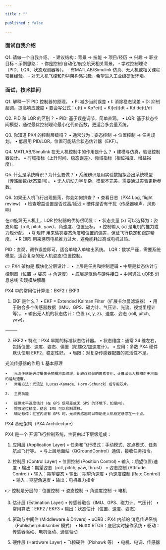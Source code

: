 ```yaml
---

title : ""

published : false

---
```


### 面试自我介绍

Q1. 请做一个自我介绍。
	-	建议结构：背景 → 技能 → 项目/经历 → 兴趣 → 职业目标
	-	示例思路：
	-	你是控制/自动化/航空航天相关背景。
	-	学过控制理论（PID、LQR、状态观测器等）。
	-	有MATLAB/Simulink 仿真、无人机或相关课程项目经验。
	-	对无人机飞控和PX4架构感兴趣，希望进入工业级研发环境。

### 面试，技术提问

Q1. 解释一下 PID 控制器的原理。
	•	P: 减少当前误差
	•	I: 消除稳态误差
	•	D: 抑制超调，提高响应速度
	•	要会写公式：u(t) = Kp*e(t) + Ki∫e(t)dt + Kd de(t)/dt

Q2. PID 和 LQR 的区别？
	•	PID: 基于误差调节，简单直观。
	•	LQR: 基于状态空间模型，通过最优控制理论最小化代价函数，更适合多变量系统。

Q3. 你知道 PX4 的控制层级吗？
	•	通常分为：姿态控制 → 位置控制 → 任务规划。
	•	低层用 PID/LQR，位置可能结合状态估计器（EKF）。

Q4. MATLAB/Simulink 在无人机控制中的作用是什么？
	•	建模与仿真，验证控制器设计。
	•	时域指标（上升时间、稳态误差）、频域指标（相位裕度、增益裕度）。

Q5. 什么是系统辨识？为什么要做？
	•	系统辨识是用实验数据拟合出系统模型（传递函数/状态空间）。
	•	无人机动力学复杂，模型不完美，需要通过实验更新参数。

Q6. 如果无人机飞行出现振荡，你会如何排查？
	•	查看日志（PX4 Log, flight review）
	•	检查增益设置是否过高/延迟
	•	硬件是否有干扰（传感器噪声、风影响）





在四旋翼无人机上，LQR 控制器的优势很明显：
	•	状态变量 (x) 可以选择为：姿态角度（roll, pitch, yaw）、角速度、位置坐标。
	•	控制输入 (u) 是电机的推力或力矩分配。
	•	Q 矩阵 用来惩罚姿态角度和位置的偏差，保证飞行稳定和跟踪精度。
	•	R 矩阵 用来惩罚电机推力过大，避免能耗过高或电机过热。



PID：直观，调节误差即可，适合单输入单输出系统。
LQR：数学严谨，需要系统模型，适合复杂的无人机姿态/位置控制。



👉 PX4 架构是 模块化分层设计：
	•	上层是任务和控制逻辑
	•	中层是状态估计与控制器（位置 → 姿态 → 角速度）
	•	底层是驱动与硬件接口
	•	中间通过 uORB 消息总线 实现模块解耦


PX4 中的常用估计算法：EKF2 / EKF3

1. EKF 是什么？
	•	EKF = Extended Kalman Filter（扩展卡尔曼滤波器）
	•	用于融合多个传感器数据（IMU、GPS、磁力计、气压计、光流、视觉里程计等）。
	•	输出无人机的状态估计：位置 (x, y, z)、速度、姿态 (roll, pitch, yaw)。

⸻

2. EKF2
	•	特点：PX4 早期的标准状态估计器。
	•	状态维度：通常 24 维左右，包括位置、速度、姿态、偏置（陀螺仪/加速度计）。
	•	应用：多数 PX4 硬件默认使用 EKF2，稳定性好。
	•	局限：对复杂传感器配置的灵活性不足。



光流传感器的作用
	1.	基本原理

	•	光流传感器通过摄像头拍摄地面纹理，比较连续帧的像素变化，计算出无人机相对于地面的运动速度。
	•	常用方法：光流法（Lucas-Kanade, Horn-Schunck）或专用芯片。

	2.	主要功能

	•	提供水平速度估计（在 GPS 信号差或无 GPS 的环境下，如室内）。
	•	增强定位精度，结合 IMU 可以抑制漂移。
	•	辅助悬停：在室内没有 GPS 时，光流传感器可以帮助无人机稳定悬停在一个点。




PX4 基础架构（PX4 Architecture）

PX4 是一个 开源飞行控制系统，主要由以下层级组成：

1. 应用层 (Application Layer)
	•	任务和飞行模式：手动模式、定点模式、任务航点飞行等。
	•	与上层地面站（QGroundControl）通信，接收任务指令。

2. 控制层 (Control Layer)
	•	位置控制 (Position Control)
	•	输入：期望位置/速度
	•	输出：期望姿态（roll, pitch, yaw, thrust）
	•	姿态控制 (Attitude Control)
	•	输入：期望姿态
	•	输出：期望角速度
	•	角速度控制 (Rate Control)
	•	输入：期望角速度
	•	输出：电机推力指令

👉 控制是分层的：位置控制 → 姿态控制 → 角速度控制 → 电机

3. 估计层 (Estimation Layer)
	•	传感器融合（IMU、GPS、磁力计、气压计）
	•	常用算法：EKF2 / EKF3
	•	输出：状态估计（位置、速度、姿态）

4. 驱动与中间件 (Middleware & Drivers)
	•	uORB：PX4 内部的 消息传递系统（Publisher/Subscriber 模式）
	•	NuttX RTOS：底层实时操作系统
	•	驱动：传感器驱动、电机驱动、通信驱动

5. 硬件层 (Hardware Layer)
	•	飞控硬件（Pixhawk 等）
	•	电机、电调、传感器
